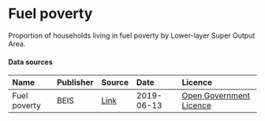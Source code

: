 # Fuel poverty

Proportion of households living in fuel poverty by Lower-layer Super Output Area.

#### Data sources

| Name          | Publisher     | Source        | Date          | Licence       |
| :------------- | :------------- | :------------- | :------------- | :------------- |
| Fuel poverty | BEIS | [Link](https://www.gov.uk/government/statistics/sub-regional-fuel-poverty-data-2019) | 2019-06-13 | [Open Government Licence](http://www.nationalarchives.gov.uk/doc/open-government-licence/version/3/) |
